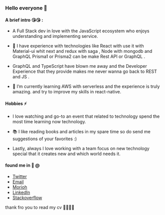 ### Hello everyone 👋

#### A brief intro 😘😘 :

- A Full Stack dev in love with the JavaScript ecosystem who enjoys understanding and implementing service.

* 🔭 I have experience with technologies like React with use it with Material-ui whit next and redux with saga , Node with mongodb and GraphQL Prisma1 or Prisma2 can be make Rest API or GraphQL .

* GraphQL and TypeScript have blown me away and the Developer Experience that they provide makes me never wanna go back to REST and JS .

* 🌱 I’m currently learning AWS with serverless and the experience is truly amazing. and try to improve my skills in react-native.

#### Hobbies ⚡

- I love watching and go-to an event that related to technology spend the most time learning now technology.

* 📚 I like reading books and articles in my spare time so do send me suggestions of your favorites :)

- Lastly, always I love working with a team focus on new technology special that it creates new and which world needs it.

#### found me in 🎉 @

- [Twitter](https://twitter.com/MohammedAl_Reai)
- [Email](20154725@student.alazhar.edu.ps)
- [Morioh](https://morioh.com/p/2a70bafb09cf)
- [LinkedIn](https://www.linkedin.com/in/mohammed-al-reai/)
- [Stackoverflow](https://stackoverflow.com/users/11819308/mohammed-alreai)

thank fro you to read my cv 🤷‍♂️🤷‍♀️
